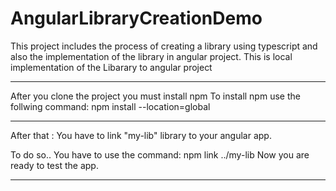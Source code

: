 # AngularLibraryCreationDemo
This project includes the process of creating a library using typescript and also the implementation of the library in angular project.
This is local implementation of the Libarary to angular project
***************************************************************************************************************************************************
After you clone the project you must install npm
To install npm use the follwing command: 
npm install --location=global
***************************************************************************************************************************************************
After that : You have to link "my-lib" library to your angular app.

To do so..
You have to use the command: npm link ../my-lib
Now you are ready to test the app.
***************************************************************************************************************************************************

